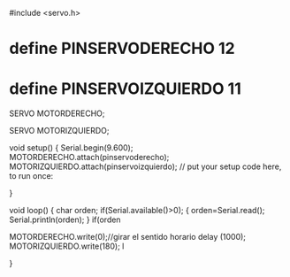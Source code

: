 #include <servo.h>
# define PINSERVODERECHO 12
# define PINSERVOIZQUIERDO 11
SERVO MOTORDERECHO;

SERVO MOTORIZQUIERDO;


void setup() {
  Serial.begin(9.600);
  MOTORDERECHO.attach(pinservoderecho);
  MOTORIZQUIERDO.attach(pinservoizquierdo);
  // put your setup code here, to run once:

}

void loop() {
  char orden;
  if(Serial.available()>0);
  {
    orden=Serial.read();
    Serial.println(orden);
  }
  if(orden
  
  MOTORDERECHO.write(0);//girar el sentido horario
    delay (1000);
  MOTORIZQUIERDO.write(180);
  l
  
  
} 
